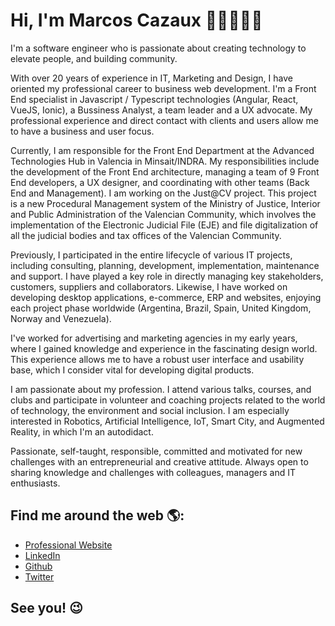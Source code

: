 # Hi, I'm Marcos Cazaux 👋🏼👨🏻‍💻
I'm a software engineer who is passionate about creating technology to elevate people, and building community.

With over 20 years of experience in IT, Marketing and Design, I have oriented my professional career to business web development. I'm a Front End specialist in Javascript / Typescript technologies (Angular, React, VueJS, Ionic), a Bussiness Analyst, a team leader and a UX advocate. My professional experience and direct contact with clients and users allow me to have a business and user focus.

Currently, I am responsible for the Front End Department at the Advanced Technologies Hub in Valencia in Minsait/INDRA. My responsibilities include the development of the Front End architecture, managing a team of 9 Front End developers, a UX designer, and coordinating with other teams (Back End and Management). I am working on the Just@CV project. This project is a new Procedural Management system of the Ministry of Justice, Interior and Public Administration of the Valencian Community, which involves the implementation of the Electronic Judicial File (EJE) and file digitalization of all the judicial bodies and tax offices of the Valencian Community.

Previously, I participated in the entire lifecycle of various IT projects, including consulting, planning, development, implementation, maintenance and support. I have played a key role in directly managing key stakeholders, customers, suppliers and collaborators. Likewise, I have worked on developing desktop applications, e-commerce, ERP and websites, enjoying each project phase worldwide (Argentina, Brazil, Spain, United Kingdom, Norway and Venezuela).

I've worked for advertising and marketing agencies in my early years, where I gained knowledge and experience in the fascinating design world. This experience allows me to have a robust user interface and usability base, which I consider vital for developing digital products.

I am passionate about my profession. I attend various talks, courses, and clubs and participate in volunteer and coaching projects related to the world of technology, the environment and social inclusion. I am especially interested in Robotics, Artificial Intelligence, IoT, Smart City, and Augmented Reality, in which I'm an autodidact.

Passionate, self-taught, responsible, committed and motivated for new challenges with an entrepreneurial and creative attitude. Always open to sharing knowledge and challenges with colleagues, managers and IT enthusiasts.


## Find me around the web 🌎:
- <a href="https://marcoscazaux.com/?utm_source=github">Professional Website</a>
- <a href="https://linkedin.com/in/marcoscazaux">LinkedIn</a>
- <a href="https://github.com/MarcosCazaux">Github</a>
- <a href="https://twitter.com/Marcos_Cazaux">Twitter</a>


## See you! 😉

